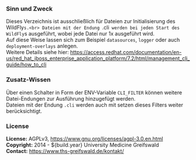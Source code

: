 ### Sinn und Zweck ###
Dieses Verzeichnis ist ausschließlich für Dateien zur Initialisierung des WildFly`s.<br>
Dateien mit der Endung `.cli` werden bei jeden Start des WildFly`s ausgeführt, wobei jede Datei nur 1x ausgeführt wird.<br>
Auf diese Weise lassen sich zum Beispiel `datasources`, `logger` oder auch `deployment-overlays` anlegen.<br>
Weitere Details siehe hier: https://access.redhat.com/documentation/en-us/red_hat_jboss_enterprise_application_platform/7.2/html/management_cli_guide/how_to_cli

### Zusatz-Wissen ###
Über einen Schalter in Form der ENV-Variable `CLI_FILTER` können weitere Datei-Endungen zur Ausführung hinzugefügt werden.<br>
Dateien mit der Endung `.cli` werden auch mit setzen dieses Filters weiter berücksichtigt.

### License ###
**License:** AGPLv3, https://www.gnu.org/licenses/agpl-3.0.en.html<br>
**Copyright:** 2014 - ${build.year} University Medicine Greifswald<br>
**Contact:** https://www.ths-greifswald.de/kontakt/